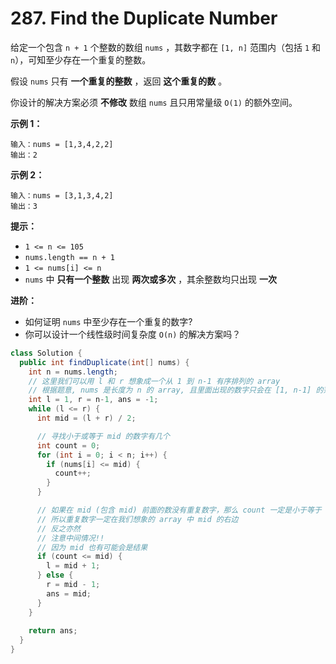 # 287. Find the Duplicate Number

给定一个包含 `n + 1` 个整数的数组 `nums` ，其数字都在 `[1, n]` 范围内（包括 `1` 和 `n`），可知至少存在一个重复的整数。

假设 `nums` 只有 **一个重复的整数** ，返回 **这个重复的数** 。

你设计的解决方案必须 **不修改** 数组 `nums` 且只用常量级 `O(1)` 的额外空间。

 

**示例 1：**

```
输入：nums = [1,3,4,2,2]
输出：2
```

**示例 2：**

```
输入：nums = [3,1,3,4,2]
输出：3
```

 

**提示：**

-   `1 <= n <= 105`
-   `nums.length == n + 1`
-   `1 <= nums[i] <= n`
-   `nums` 中 **只有一个整数** 出现 **两次或多次** ，其余整数均只出现 **一次**

 

**进阶：**

-   如何证明 `nums` 中至少存在一个重复的数字?
-   你可以设计一个线性级时间复杂度 `O(n)` 的解决方案吗？



```java
class Solution {
  public int findDuplicate(int[] nums) {
    int n = nums.length;
    // 这里我们可以用 l 和 r 想象成一个从 1 到 n-1 有序排列的 array
    // 根据题意, nums 是长度为 n 的 array, 且里面出现的数字只会在 [1, n-1] 的范围内
    int l = 1, r = n-1, ans = -1;
    while (l <= r) {
      int mid = (l + r) / 2;

      // 寻找小于或等于 mid 的数字有几个
      int count = 0;
      for (int i = 0; i < n; i++) {
        if (nums[i] <= mid) {
          count++;
        }
      }

      // 如果在 mid (包含 mid) 前面的数没有重复数字，那么 count 一定是小于等于 mid
      // 所以重复数字一定在我们想象的 array 中 mid 的右边
      // 反之亦然
      // 注意中间情况!!
      // 因为 mid 也有可能会是结果
      if (count <= mid) {
        l = mid + 1;
      } else {
        r = mid - 1;
        ans = mid;
      }
    }
    
    return ans;
  }
}
```


